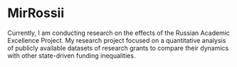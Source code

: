# MirRossii
Currently, I am conducting research on the effects of the Russian Academic Excellence Project. My research project focused on a quantitative analysis of publicly available datasets of research grants to compare their dynamics with other state-driven funding inequalities.
